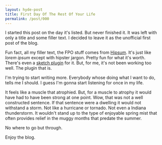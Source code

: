 ```yaml
---
layout: hyde-post
title: First Day Of The Rest Of Your Life
permalink: /post/000
---
```


I started this post on the day it's listed. But never finished it. It was left with only a title and some filler text. I decided to leave it as the unofficial first post of the blog. 

Fun fact, all my filler text, the FPO stuff comes from [Hipsum][hipsum]. It's just like *lorem ipsum* except with hipster jargon. Pretty fun for what it's worth. There's even a [sketch plugin][plugin] for it. But, for me, it's not been working too well. The plugin that is. 

I'm trying to start writing more. Everybody whose doing what I want to do, tells me I should. I guess I'm gonna start listening for once in my life.

It feels like a muscle that atrophied. But, for a muscle to atrophy it would have had to have been strong at one point. Wow, that was not a well constructed sentence. If that sentence were a dwelling it would not withstand a storm. Not like a hurricane or tornado. Not even a Indiana thunderstorm. It wouldn't stand up to the type of enjoyable spring mist that often provides relief in the muggy months that predate the summer.

No where to go but through.

Enjoy the blog.

[hipsum]: http://hipsum.co/
[plugin]: https://github.com/sdrib/HipsterFill